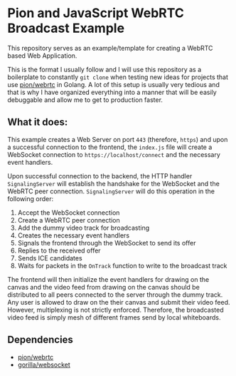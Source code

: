 # Pion and JavaScript WebRTC Broadcast Example
This repository serves as an example/template for creating a WebRTC based Web Application.

This is the format I usually follow and I will use this repository as a boilerplate to constantly `git clone`
when testing new ideas for projects that use [pion/webrtc](https://github.com/pion/webrtc) in Golang.
A lot of this setup is usually very tedious and  that is why I have organized everything into a manner 
that will be easily debuggable and allow me to get to production faster.

## What it does:
This example creates a Web Server on port `443` (therefore, `https`) and upon a successful connection to the frontend,
the `index.js` file will create a WebSocket connection to `https://localhost/connect` and the necessary event handlers.

Upon successful connection to the backend, the HTTP handler `SignalingServer` will establish the handshake for the WebSocket
and the WebRTC peer connection. `SignalingServer` will do this operation in the following order:
1. Accept the WebSocket connection
2. Create a WebRTC peer connection
3. Add the dummy video track for broadcasting
4. Creates the necessary event handlers
5. Signals the frontend through the WebSocket to send its offer
6. Replies to the received offer
7. Sends ICE candidates
8. Waits for packets in the `OnTrack` function to write to the broadcast track

The frontend will then initialize the event handlers for drawing on the canvas and the video feed
from drawing on the canvas should be distributed to all peers connected to the server through the dummy track.
Any user is allowed to draw on the their canvas and submit their video feed. However, multiplexing is not strictly
enforced. Therefore, the broadcasted video feed is simply mesh of different frames send by local whiteboards.

## Dependencies
- [pion/webrtc](https://github.com/pion/webrtc)
- [gorilla/websocket](https://github.com/gorilla/websocket)
